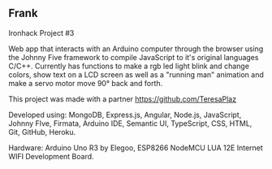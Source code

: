 Frank
---------------------------------------------------------------------------------------
Ironhack Project #3

Web app that interacts with an Arduino computer through the browser using the Johnny Five framework to compile JavaScript to it's original languages C/C++. Currently has functions to make a rgb led light blink and change colors, show text on a LCD screen as well as a "running man" animation and make a servo motor move 90° back and forth.

This project was made with a partner https://github.com/TeresaPlaz

Developed using: MongoDB, Express.js, Angular, Node.js, JavaScript, Johnny FIve, Firmata, Arduino IDE, Semantic UI, TypeScript, CSS, HTML, Git, GitHub, Heroku.

Hardware: Arduino Uno R3 by Elegoo, ESP8266 NodeMCU LUA 12E Internet WIFI Development Board.

